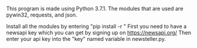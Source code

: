 This program is made using Python 3.7.1. The modules that are used are pywin32, requests, and json.

Install all the modules by entering "pip install -r <path to requirements.txt>"
First you need to have a newsapi key which you can get by signing up on https://newsapi.org/
Then enter your api key into the "key" named variable in newsteller.py.